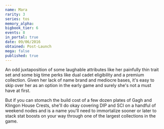 ```yaml
---
name: Mara
rarity: 3
series: tos
memory_alpha:
bigbook_tier: 6
events: 8
in_portal: true
date: 09/06/2016
obtained: Post-Launch
mega: false
published: true
---
```


An odd juxtaposition of some laughable attributes like her painfully thin trait set and some big time perks like dual cadet eligibility and a premium collection. Given her lack of name brand and mediocre bases, it's easy to skip over her as an option in the early game and surely she's not a must have at first.

But if you can stomach the build cost of a few dozen plates of Gagh and Klingon House Crests, she'll do okay covering DIP and SCI on a handful of weekend nodes and is a name you'll need to immortalize sooner or later to stack stat boosts on your way through one of the largest collections in the game.
